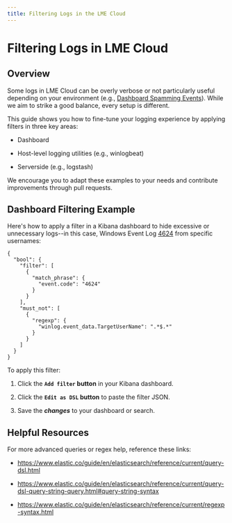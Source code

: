 ```yaml
---
title: Filtering Logs in the LME Cloud
---
```

# Filtering Logs in LME Cloud

## Overview
 
Some logs in LME Cloud can be overly verbose or not particularly useful depending on your environment (e.g., [Dashboard Spamming Events](https://github.com/cisagov/LME/issues/22)). While we aim to strike a good balance, every setup is different.

This guide shows you how to fine-tune your logging experience by applying filters in three key areas:

- Dashboard
   
- Host-level logging utilities (e.g., winlogbeat)
   
- Serverside (e.g., logstash)

We encourage you to adapt these examples to your needs and contribute improvements through pull requests.

## Dashboard Filtering Example

Here's how to apply a filter in a Kibana dashboard to hide excessive or unnecessary logs--in this case, Windows Event Log [4624](https://www.ultimatewindowssecurity.com/securitylog/encyclopedia/event.aspx?eventID=4624) from specific usernames: 

```
{
  "bool": {
    "filter": [
      {
        "match_phrase": {
          "event.code": "4624"
        }
      }
    ],
    "must_not": [
      {
        "regexp": {
          "winlog.event_data.TargetUserName": ".*$.*"
        }
      }
    ]
  }
}
```

To apply this filter:

1. Click the **`Add filter` button** in your Kibana dashboard.
   
2. Click the **`Edit as DSL` button** to paste the filter JSON.
  
3. Save the ***changes*** to your dashboard or search.

## Helpful Resources

For more advanced queries or regex help, reference these links:

 - https://www.elastic.co/guide/en/elasticsearch/reference/current/query-dsl.html
   
 - https://www.elastic.co/guide/en/elasticsearch/reference/current/query-dsl-query-string-query.html#query-string-syntax
   
 - https://www.elastic.co/guide/en/elasticsearch/reference/current/regexp-syntax.html
